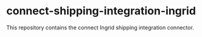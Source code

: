 # connect-shipping-integration-ingrid
This repository contains the connect Ingrid shipping integration connector.
